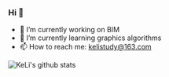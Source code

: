 ### Hi 👋
- 🔭 I’m currently working on BIM
- 🌱 I’m currently learning graphics algorithms
- 📫 How to reach me: kelistudy@163.com

![KeLi's github stats](https://github-readme-stats.vercel.app/api?username=kelicto&show_icons=true&theme=tokyonight)

<!--
**kelicto/kelicto** is a ✨ _special_ ✨ repository because its `README.md` (this file) appears on your GitHub profile.

Here are some ideas to get you started:

- 🔭 I’m currently working on ...
- 🌱 I’m currently learning ...
- 👯 I’m looking to collaborate on ...
- 🤔 I’m looking for help with ...
- 💬 Ask me about ...
- 📫 How to reach me: ...
- 😄 Pronouns: ...
- ⚡ Fun fact: ...
-->
